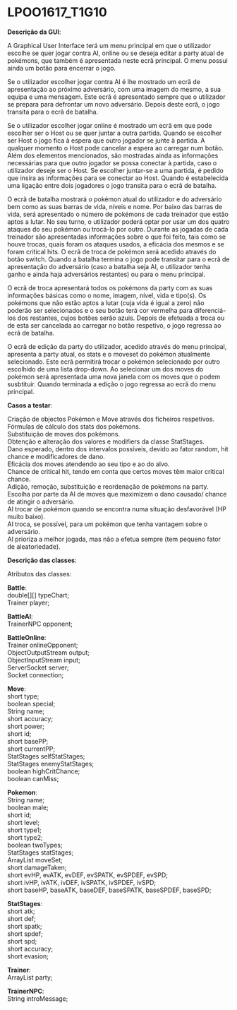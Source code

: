# LPOO1617_T1G10

**Descrição da GUI**:

A Graphical User Interface terá um menu principal em que o utilizador escolhe se quer jogar contra AI, online ou se deseja editar a party atual de pokémons, que também é apresentada neste ecrã principal. O menu possui ainda um botão para encerrar o jogo.

Se o utilizador escolher jogar contra AI é lhe mostrado um ecrã de apresentação ao próximo adversário, com uma imagem do mesmo, a sua equipa e uma mensagem. Este ecrã é apresentado sempre que o utilizador se prepara para defrontar um novo adversário. Depois deste ecrâ, o jogo transita para o ecrã de batalha.

Se o utilizador escolher jogar online é mostrado um ecrã em que pode escolher ser o Host ou se quer juntar a outra partida. Quando se escolher ser Host o jogo fica à espera que outro jogador se junte à partida. A qualquer momento o Host pode cancelar a espera ao carregar num botão. Além dos elementos mencionados, são mostradas ainda as informações necessárias para que outro jogador se possa conectar à partida, caso o utilizador deseje ser o Host. Se escolher juntar-se a uma partida, é pedido que insira as informações para se conectar ao Host. Quando é estabelecida uma ligação entre dois jogadores o jogo transita para o ecrâ de batalha.

O ecrã de batalha mostrará o pokémon atual do utilizador e do adversário bem como as suas barras de vida, níveis e nome. Por baixo das barras de vida, será apresentado o número de pokémons de cada treinador que estão aptos a lutar. No seu turno, o utilizador poderá optar por usar um dos quatro ataques do seu pokémon ou trocá-lo por outro. Durante as jogadas de cada treinador são apresentadas informações sobre o que foi feito, tais como se houve trocas, quais foram os ataques usados, a eficácia dos mesmos e se foram critical hits.
O ecrã de troca de pokémon será acedido através do botão switch. Quando a batalha termina o jogo pode transitar para o ecrã de apresentação do adversário (caso a batalha seja AI, o utilizador tenha ganho e ainda haja adversários restantes) ou para o menu principal.

O ecrã de troca apresentará todos os pokémons da party com as suas informações básicas como o nome, imagem, nível, vida e tipo(s). Os pokémons que não estão aptos a lutar (cuja vida é igual a zero) não poderão ser selecionados e o seu botão terá cor vermelha para diferenciá-los dos restantes, cujos botões serão azuis. Depois de efetuada a troca ou de esta ser cancelada ao carregar no botão respetivo, o jogo regressa ao ecrã de batalha.

O ecrã de edição da party do utilizador, acedido através do menu principal, apresenta a party atual, os stats e o moveset do pokémon atualmente selecionado. Este ecrã permitirá trocar o pokémon selecionado por outro escolhido de uma lista drop-down. Ao selecionar um dos moves do pokémon será apresentada uma nova janela com os moves que o podem susbtituir. Quando terminada a edição o jogo regressa ao ecrã do menu principal.





**Casos a testar**:

Criação de objectos Pokémon e Move através dos ficheiros respetivos.<br />
Fórmulas de cálculo dos stats dos pokémons.<br />
Substituição de moves dos pokémons.<br />
Obtenção e alteração dos valores e modifiers da classe StatStages.<br />
Dano esperado, dentro dos intervalos possíveis, devido ao fator random, hit chance e modificadores de dano.<br />
Eficácia dos moves atendendo ao seu tipo e ao do alvo.<br />
Chance de critical hit, tendo em conta que certos moves têm maior critical chance.<br />
Adição, remoção, substituição e reordenação de pokémons na party.<br />
Escolha por parte da AI de moves que maximizem o dano causado/ chance de atingir o adversário.<br />
AI trocar de pokémon quando se encontra numa situação desfavorável (HP muito baixo).<br />
AI troca, se possível, para um pokémon que tenha vantagem sobre o adversário.<br />
AI prioriza a melhor jogada, mas não a efetua sempre (tem pequeno fator de aleatoriedade).<br />

**Descrição das classes**:

Atributos das classes:

__Battle__:<br />
double[][] typeChart;<br />
Trainer player;<br />

__BattleAI__:<br />
TrainerNPC opponent;<br />

__BattleOnline__:<br />
Trainer onlineOpponent;<br />
ObjectOutputStream output;<br />
ObjectInputStream input;<br />
ServerSocket server;<br />
Socket connection;<br />

__Move__:<br />
short type;<br />
boolean special;<br />
String name;<br />
short accuracy;<br />
short power;<br />
short id;<br />
short basePP;<br />
short currentPP;<br />
StatStages selfStatStages;<br />
StatStages enemyStatStages;<br />
boolean highCritChance;<br />
boolean canMiss;<br />

__Pokemon__:<br />
String name;<br />
boolean male;<br />
short id;<br />
short level;<br />
short type1;<br />
short type2;<br />
boolean twoTypes;<br />
StatStages statStages;<br />
ArrayList<Move> moveSet;<br />
short damageTaken;<br />
short evHP, evATK, evDEF, evSPATK, evSPDEF, evSPD;<br />
short ivHP, ivATK, ivDEF, ivSPATK, ivSPDEF, ivSPD;<br />
short baseHP, baseATK, baseDEF, baseSPATK, baseSPDEF, baseSPD;<br />

__StatStages__:<br />
short atk;<br />
short def;<br />
short spatk;<br />
short spdef;<br />
short spd;<br />
short accuracy;<br />
short evasion;<br />

__Trainer__:<br />
ArrayList<Pokemon> party;<br />

__TrainerNPC__:<br />
String introMessage;






